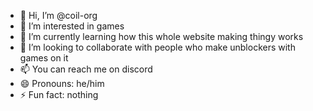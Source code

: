 - 👋 Hi, I’m @coil-org
- 👀 I’m interested in games
- 🌱 I’m currently learning how this whole website making thingy works
- 💞️ I’m looking to collaborate with people who make unblockers with games on it
- 📫 You can reach me on discord
- 😄 Pronouns: he/him
- ⚡ Fun fact: nothing

<!---
coil-org/coil-org is a ✨ special ✨ repository because its `README.md` (this file) appears on your GitHub profile.
You can click the Preview link to take a look at your changes.
--->
